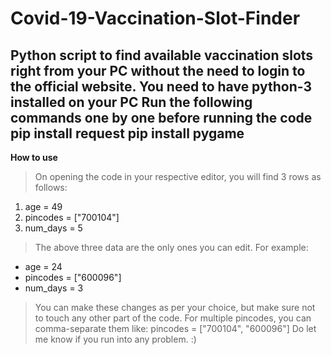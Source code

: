 # Covid-19-Vaccination-Slot-Finder
Python script to find available vaccination slots right from your PC without the need to login to the official website. 
You need to have python-3 installed  on your PC
Run the following commands  one by one before running the code
pip install request
pip install pygame 
---------------------------------------------------------------------------------------------------------------------------------------------------------------------------------------
**How to use**
> On opening the code in your respective editor, you will find 3 rows as follows: 
1. age = 49 
2. pincodes = ["700104"]
3. num_days = 5
> The above three data are the only ones you can edit. For example:
* age = 24
* pincodes = ["600096"]
* num_days = 3
> You can make these changes as per your choice, but make sure not to touch any other part of the code.
> For multiple pincodes, you can comma-separate them like: pincodes = ["700104", "600096"]
> Do let me know if you run into any problem. :)
